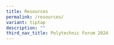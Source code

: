 ```yaml
---
title: Resources
permalink: /resources/
variant: tiptap
description: ""
third_nav_title: Polytechnic Forum 2024
---
```

<p></p>